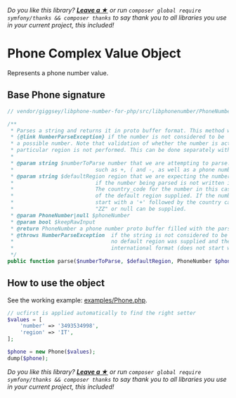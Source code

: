 *Do you like this library? [**Leave a &#9733;**](#js-repo-pjax-container) or run `composer global require symfony/thanks && composer thanks` to say thank you to all libraries you use in your current project, this included!*

Phone Complex Value Object
==========================

Represents a phone number value.

## Base Phone signature

```php
// vendor/giggsey/libphone-number-for-php/src/libphonenumber/PhoneNumberUtil.php

/**
 * Parses a string and returns it in proto buffer format. This method will throw a
 * {@link NumberParseException} if the number is not considered to be
 * a possible number. Note that validation of whether the number is actually a valid number for a
 * particular region is not performed. This can be done separately with {@link #isValidNumber}.
 *
 * @param string $numberToParse number that we are attempting to parse. This can contain formatting
 *                          such as +, ( and -, as well as a phone number extension.
 * @param string $defaultRegion region that we are expecting the number to be from. This is only used
 *                          if the number being parsed is not written in international format.
 *                          The country_code for the number in this case would be stored as that
 *                          of the default region supplied. If the number is guaranteed to
 *                          start with a '+' followed by the country calling code, then
 *                          "ZZ" or null can be supplied.
 * @param PhoneNumber|null $phoneNumber
 * @param bool $keepRawInput
 * @return PhoneNumber a phone number proto buffer filled with the parsed number
 * @throws NumberParseException  if the string is not considered to be a viable phone number or if
 *                               no default region was supplied and the number is not in
 *                               international format (does not start with +)
 */
public function parse($numberToParse, $defaultRegion, PhoneNumber $phoneNumber = null, $keepRawInput = false)
```

## How to use the object

See the working example: [examples/Phone.php](examples/Phone.php).

```php
// ucfirst is applied automatically to find the right setter
$values = [
    'number' => '3493534998',
    'region' => 'IT',
];

$phone = new Phone($values);
dump($phone);
```

*Do you like this library? [**Leave a &#9733;**](#js-repo-pjax-container) or run `composer global require symfony/thanks && composer thanks` to say thank you to all libraries you use in your current project, this included!*
